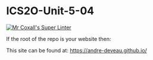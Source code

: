 # ICS2O-Unit-5-04

[![Mr Coxall's Super Linter](https://github.com/andre-deveau/ICS20-Unit-5-04/workflows/Mr%20Coxall's%20Super%20Linter/badge.svg)](https://github.com/andre-deveau/ICS20-Unit-5-04/actions/)


If the root of the repo is your website then:

This site can be found at: [https://andre-deveau.github.io/<REPOSITORY>](https://andre-deveau.github.io/ICS20-Unit-5-04)
